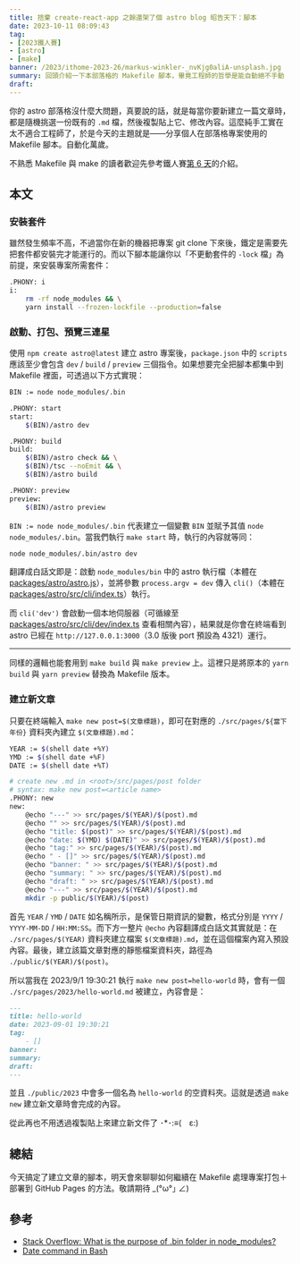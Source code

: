 ```yaml
---
title: 捨棄 create-react-app 之餘還架了個 astro blog 昭告天下：腳本
date: 2023-10-11 08:09:43
tag:
- [2023鐵人賽]
- [astro]
- [make]
banner: /2023/ithome-2023-26/markus-winkler-_nvKjg0aliA-unsplash.jpg
summary: 回頭介紹一下本部落格的 Makefile 腳本，畢竟工程師的哲學是能自動絕不手動
draft: 
---
```


你的 astro 部落格沒什麼大問題，真要說的話，就是每當你要新建立一篇文章時，都是隨機挑選一份既有的 `.md` 檔，然後複製貼上它、修改內容。這麼純手工實在太不適合工程師了，於是今天的主題就是——分享個人在部落格專案使用的 Makefile 腳本。自動化萬歲。

不熟悉 Makefile 與 make 的讀者歡迎先參考鐵人賽[第 6 天](/2023/ithome-2023-6#透過-makefile-設定腳本)的介紹。

## 本文

### 安裝套件

雖然發生頻率不高，不過當你在新的機器把專案 git clone 下來後，鐵定是需要先把套件都安裝完才能運行的。而以下腳本能讓你以「不更動套件的 `-lock` 檔」為前提，來安裝專案所需套件：

```bash
.PHONY: i
i:
	rm -rf node_modules && \
	yarn install --frozen-lockfile --production=false
```

### 啟動、打包、預覽三連星

使用 `npm create astro@latest` 建立 astro 專案後，`package.json` 中的 `scripts` 應該至少會包含 `dev` / `build` / `preview` 三個指令。如果想要完全把腳本都集中到 Makefile 裡面，可透過以下方式實現：

```bash
BIN := node node_modules/.bin

.PHONY: start
start:
	$(BIN)/astro dev

.PHONY: build
build:
	$(BIN)/astro check && \
	$(BIN)/tsc --noEmit && \
	$(BIN)/astro build

.PHONY: preview
preview:
	$(BIN)/astro preview
```

`BIN := node node_modules/.bin` 代表建立一個變數 `BIN` 並賦予其值 `node node_modules/.bin`。當我們執行 `make start` 時，執行的內容就等同：

```bash
node node_modules/.bin/astro dev
```

翻譯成白話文即是：啟動 `node_modules/bin` 中的 astro 執行檔（本體在 [packages/astro/astro.js](https://github.com/withastro/astro/blob/2e8726feec2e0d6ba8bd4db941009986e8e34141/packages/astro/astro.js)），並將參數 `process.argv = dev` 傳入 `cli()`（本體在 [packages/astro/src/cli/index.ts](https://github.com/withastro/astro/blob/2e8726feec2e0d6ba8bd4db941009986e8e34141/packages/astro/src/cli/index.ts)）執行。

而 `cli('dev')` 會啟動一個本地伺服器（可循線至 [packages/astro/src/cli/dev/index.ts](https://github.com/withastro/astro/blob/2e8726feec2e0d6ba8bd4db941009986e8e34141/packages/astro/src/cli/dev/index.ts) 查看相關內容），結果就是你會在終端看到 astro 已經在 `http://127.0.0.1:3000`（3.0 版後 port 預設為 4321）運行。

---

同樣的邏輯也能套用到 `make build` 與 `make preview` 上。這裡只是將原本的 `yarn build` 與 `yarn preview` 替換為 Makefile 版本。

### 建立新文章

只要在終端輸入 `make new post=$(文章標題)`，即可在對應的 `./src/pages/${當下年份}` 資料夾內建立 `$(文章標題).md`：

```bash
YEAR := $(shell date +%Y)
YMD := $(shell date +%F)
DATE := $(shell date +%T)

# create new .md in <root>/src/pages/post folder
# syntax: make new post=<article name>
.PHONY: new
new:
	@echo "---" >> src/pages/$(YEAR)/$(post).md
	@echo "" >> src/pages/$(YEAR)/$(post).md
	@echo "title: $(post)" >> src/pages/$(YEAR)/$(post).md
	@echo "date: $(YMD) $(DATE)" >> src/pages/$(YEAR)/$(post).md
	@echo "tag:" >> src/pages/$(YEAR)/$(post).md
	@echo "	- []" >> src/pages/$(YEAR)/$(post).md
	@echo "banner: " >> src/pages/$(YEAR)/$(post).md
	@echo "summary: " >> src/pages/$(YEAR)/$(post).md
	@echo "draft: " >> src/pages/$(YEAR)/$(post).md
	@echo "---" >> src/pages/$(YEAR)/$(post).md
	mkdir -p public/$(YEAR)/$(post)
```

首先 `YEAR` / `YMD` / `DATE` 如名稱所示，是保管日期資訊的變數，格式分別是 `YYYY` / `YYYY-MM-DD` / `HH:MM:SS`。而下方一整片 `@echo` 內容翻譯成白話文其實就是：在 `./src/pages/$(YEAR)` 資料夾建立檔案 `$(文章標題).md`，並在這個檔案內寫入預設內容。最後，建立該篇文章對應的靜態檔案資料夾，路徑為 `./public/$(YEAR)/$(post)`。

所以當我在 2023/9/1 19:30:21 執行 `make new post=hello-world` 時，會有一個 `./src/pages/2023/hello-world.md` 被建立，內容會是：

```markdown
---
title: hello-world
date: 2023-09-01 19:30:21
tag:
	- []
banner:
summary:
draft:
---
```

並且 `./public/2023` 中會多一個名為 `hello-world` 的空資料夾。這就是透過 `make new` 建立新文章時會完成的內容。

從此再也不用透過複製貼上來建立新文件了 ･*･:≡(　ε:)

## 總結

今天搞定了建立文章的腳本，明天會來聊聊如何繼續在 Makefile 處理專案打包＋部署到 GitHub Pages 的方法。敬請期待 _(°ω°｣ ∠)

## 參考

- [Stack Overflow: What is the purpose of .bin folder in node_modules?](https://stackoverflow.com/questions/25306168/what-is-the-purpose-of-bin-folder-in-node-modules)
- [Date command in Bash](https://linuxhint.com/date-command-bash/)
